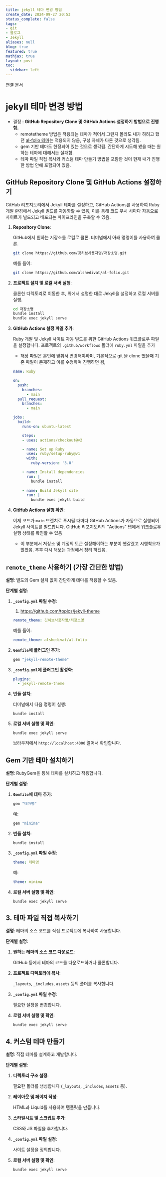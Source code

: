 ```yaml
---
title: jekyll 테마 변경 방법
create_date: 2024-09-27 20:53
status_complete: false
tags:
- git
- 블로그
- Jekyll
aliases: null
blog: true
featured: true
mathjax: true
layout: post
toc:
  sidebar: left
---
```

연결 문서


# jekyll 테마 변경 방법

- 결정 : **GitHub Repository Clone 및 GitHub Actions 설정하기 방법으로 진행함.** 
	- remotetheme 방법은 적용되는 테마가 적어서 그런지 몰라도 내가 하려고 했던 [al-folio 테마](https://github.com/alshedivat/al-folio)는 적용되지 않음, 구성 자체가 다른 것으로 생각됨.
	- gem 기반 테마도 한정되어 있는 것으로 생각됨. 간단하게 시도해 봤을 때는 원하는 테마에 대해서는 실패함.
	- 테마 파일 직접 복사와 커스텀 테마 만들기 방법을 포함한 것이 현재 내가 진행한 방법 안에 포함되어 있음.



## GitHub Repository Clone 및 GitHub Actions 설정하기

GitHub 리포지토리에서 Jekyll 테마를 설정하고, GitHub Actions를 사용하여 Ruby 개발 환경에서 Jekyll 빌드를 자동화할 수 있음, 이를 통해 코드 푸시 시마다 자동으로 사이트가 빌드되고 배포되는 파이프라인을 구축할 수 있음.

1. **Repository Clone**:
   
   GitHub에서 원하는 저장소를 로컬로 클론. 터미널에서 아래 명령어를 사용하여 클론.

   ```bash
   git clone https://github.com/깃허브사용자명/저장소명.git
   ```

   예를 들어:

   ```bash
   git clone https://github.com/alshedivat/al-folio.git
   ```

2. **프로젝트 설치 및 로컬 서버 실행**:

   클론한 디렉토리로 이동한 후, 위에서 설명한 대로 Jekyll을 설정하고 로컬 서버를 실행.

   ```bash
   cd 저장소명
   bundle install
   bundle exec jekyll serve
   ```

3. **GitHub Actions 설정 파일 추가**:
   
   Ruby 개발 및 Jekyll 사이트 자동 빌드를 위한 GitHub Actions 워크플로우 파일을 설정합니다. 프로젝트의 `.github/workflows` 폴더에 `ruby.yml` 파일을 추가
   - 해당 파일은 본인에 맞춰서 변경해야하며, 기본적으로 git 을 clone 했을때 기존 파일이 존재하고 이를 수정하며 진행하면 됨,

   ```yaml
   name: Ruby

   on:
     push:
       branches:
         - main
     pull_request:
       branches:
         - main

   jobs:
     build:
       runs-on: ubuntu-latest

       steps:
       - uses: actions/checkout@v2

       - name: Set up Ruby
         uses: ruby/setup-ruby@v1
         with:
           ruby-version: '3.0'

       - name: Install dependencies
         run: |
           bundle install
         
       - name: Build Jekyll site
         run: |
           bundle exec jekyll build
   ```

4. **GitHub Actions 실행 확인**:

   이제 코드가 `main` 브랜치로 푸시될 때마다 GitHub Actions가 자동으로 실행되어 Jekyll 사이트를 빌드합니다. GitHub 리포지토리의 "Actions" 탭에서 워크플로우 실행 상태를 확인할 수 있음
   - 이 부분에서 저장소 및 계정의 토큰 설정해야하는 부분이 헷갈렸고 시행착오가 많았음. 추후 다시 해보는 과정에서 정리 하겠음.


## `remote_theme` 사용하기 (가장 간단한 방법)

**설명**: 별도의 Gem 설치 없이 간단하게 테마를 적용할 수 있음.

**단계별 설명**:

1. **`_config.yml` 파일 수정**:
	1. https://github.com/topics/jekyll-theme

   ```yaml
   remote_theme: 깃허브사용자명/저장소명
   ```

   예를 들어:

   ```yaml
   remote_theme: alshedivat/al-folio
   ```

2. **`Gemfile`에 플러그인 추가**:

   ```ruby
   gem "jekyll-remote-theme"
   ```

3. **`_config.yml`에 플러그인 활성화**:

   ```yaml
   plugins:
     - jekyll-remote-theme
   ```

4. **번들 설치**:

   터미널에서 다음 명령어 실행:

   ```
   bundle install
   ```

5. **로컬 서버 실행 및 확인**:

   ```
   bundle exec jekyll serve
   ```

   브라우저에서 `http://localhost:4000` 열어서 확인합니다.


## Gem 기반 테마 설치하기

**설명**: RubyGem을 통해 테마를 설치하고 적용합니다.

**단계별 설명**:

1. **`Gemfile`에 테마 추가**:

   ```ruby
   gem "테마명"
   ```

   예:

   ```ruby
   gem "minima"
   ```

2. **번들 설치**:

   ```
   bundle install
   ```

3. **`_config.yml` 파일 수정**:

   ```yaml
   theme: 테마명
   ```

   예:

   ```yaml
   theme: minima
   ```

4. **로컬 서버 실행 및 확인**:

   ```
   bundle exec jekyll serve
   ```

## 3. 테마 파일 직접 복사하기

**설명**: 테마의 소스 코드를 직접 프로젝트에 복사하여 사용합니다.

**단계별 설명**:

1. **원하는 테마의 소스 코드 다운로드**:

   GitHub 등에서 테마의 코드를 다운로드하거나 클론합니다.

2. **프로젝트 디렉토리에 복사**:

   `_layouts`, `_includes`, `assets` 등의 폴더를 복사합니다.

3. **`_config.yml` 파일 수정**:

   필요한 설정을 변경합니다.

4. **로컬 서버 실행 및 확인**:

   ```
   bundle exec jekyll serve
   ```

## 4. 커스텀 테마 만들기

**설명**: 직접 테마를 설계하고 개발합니다.

**단계별 설명**:

1. **디렉토리 구조 설정**:

   필요한 폴더를 생성합니다 (`_layouts`, `_includes`, `assets` 등).

2. **레이아웃 및 페이지 작성**:

   HTML과 Liquid를 사용하여 템플릿을 만듭니다.

3. **스타일시트 및 스크립트 추가**:

   CSS와 JS 파일을 추가합니다.

4. **`_config.yml` 파일 설정**:

   사이트 설정을 정의합니다.

5. **로컬 서버 실행 및 확인**:

   ```
   bundle exec jekyll serve
   ```
